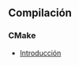 ## Compilación

### CMake
- [Introducción](https://github.com/mondeja/fullstack/tree/master/backend/src/039-compile/cmake/001-intro/README.md)